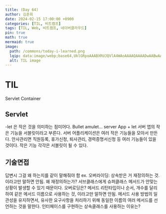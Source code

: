 ```yaml
---
title: (Day	64)
author: 김준회
date: 2024-02-15 17:00:00 +0900
categories: [TIL, 비트캠프]
tags: [TIL, Web, 비트캠프, 네이버클라우드]
pin: true
math: true
mermaid: true
image:
  path: /commons/today-i-learned.png
  lqip: data:image/webp;base64,UklGRpoAAABXRUJQVlA4WAoAAAAQAAAADwAABwAAQUxQSDIAAAARL0AmbZurmr57yyIiqE8oiG0bejIYEQTgqiDA9vqnsUSI6H+oAERp2HZ65qP/VIAWAFZQOCBCAAAA8AEAnQEqEAAIAAVAfCWkAALp8sF8rgRgAP7o9FDvMCkMde9PK7euH5M1m6VWoDXf2FkP3BqV0ZYbO6NA/VFIAAAA
  alt: TIL image
---
```

# TIL
Servlet Container

## Servlet
-let 은 작은 것을 의미하는 점미어다.
Bullet amulet...
server App + let
서버 앱의 작은 기능을 서블릿이라고 부른다.
서버 어플리케이션은 여러 작은 기능들을 모아서 만든다.
안사관리면 직원등록, 휴가신청, 퇴사관리, 경력증명서신청 등 여러 기능들이 있을 것이다. 작은 기능 각각은 서블릿이 될 수 있다.

## 기술면접
답변시 그걸 왜 하는지를 같이 말해줘야 함
ex. 오버라이딩: 상속받은 거 재정의하는 것. 이라고만 말하면 안됨. 왜 재정의하는가? 서브클래스에게 슈퍼클래스 메서드가 안맞는 상황이 발생할 수 있기 때문이다.
오버로딩은? 메서드 리턴타입이나 순서, 개수를 달리하여 같은 메서드 이름으로 사용하는 것, 이라고만 말하면 안됨. 메서드 사용 방법의 일관성을 유지하면서, 유사한 요구사항을 처리하기 위해 동일한 이름의 여러 메서드를 선언하는 것을 말한다.
인터페이스를 구현하는 상속클래스를 사용하는 이유는?